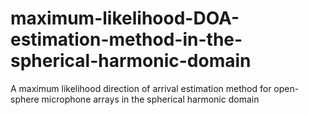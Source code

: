 # maximum-likelihood-DOA-estimation-method-in-the-spherical-harmonic-domain
A maximum likelihood direction of arrival estimation method for open-sphere microphone arrays in the spherical harmonic domain 
